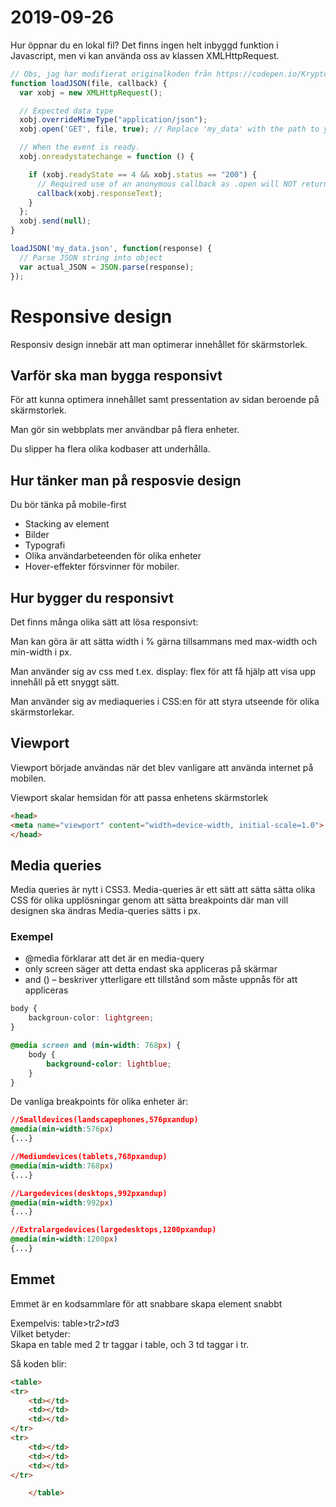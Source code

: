# 2019-09-26
Hur öppnar du en lokal fil? 
Det finns ingen helt inbyggd funktion i Javascript, men vi kan använda oss av klassen XMLHttpRequest.

````javascript
// Obs, jag har modifierat originalkoden från https://codepen.io/KryptoniteDove/post/load-json-file-locally-using-pure-javascript utan att testa, men jag tycker att det borde funka. #famouslastwords
function loadJSON(file, callback) {   
  var xobj = new XMLHttpRequest();

  // Expected data type
  xobj.overrideMimeType("application/json");
  xobj.open('GET', file, true); // Replace 'my_data' with the path to your file

  // When the event is ready. 
  xobj.onreadystatechange = function () {

    if (xobj.readyState == 4 && xobj.status == "200") {
      // Required use of an anonymous callback as .open will NOT return a value but simply returns undefined in asynchronous mode
      callback(xobj.responseText);
    }
  };
  xobj.send(null);  
}

loadJSON('my_data.json', function(response) {
  // Parse JSON string into object
  var actual_JSON = JSON.parse(response);
});
````

# Responsive design
Responsiv design innebär att man optimerar innehållet för skärmstorlek.

## Varför ska man bygga responsivt
För att kunna optimera innehållet samt pressentation av sidan beroende på skärmstorlek.

Man gör sin webbplats mer användbar på flera enheter.

Du slipper ha flera olika kodbaser att underhålla.

## Hur tänker man på resposvie design
Du bör tänka på mobile-first

- Stacking av element
- Bilder
- Typografi
- Olika användarbeteenden för olika enheter
- Hover-effekter försvinner för mobiler.

## Hur bygger du responsivt
Det finns många olika sätt att lösa responsivt:

Man kan göra är att sätta width i % gärna tillsammans med max-width och min-width i px.

Man använder sig av css med t.ex. display: flex för att få hjälp att visa upp innehåll på ett snyggt sätt.

Man använder sig av mediaqueries i CSS:en för att styra utseende för olika skärmstorlekar.

## Viewport

Viewport började användas när det blev vanligare att använda internet på mobilen.

Viewport skalar hemsidan för att passa enhetens skärmstorlek

````html
<head>
<meta name="viewport" content="width=device-width, initial-scale=1.0">
</head>
````

## Media queries
Media queries är nytt i CSS3. Media-queries är ett sätt att sätta sätta olika CSS för olika upplösningar genom att sätta breakpoints där man vill designen ska ändras
Media-queries sätts i px.

### Exempel
- @media förklarar att det är en media-query
- only screen säger att detta endast ska appliceras på skärmar
- and () – beskriver ytterligare ett tillstånd som måste uppnås för att appliceras

````css
body {
    backgroun-color: lightgreen;
}

@media screen and (min-width: 768px) {
    body {
        background-color: lightblue;
    }
}
````

De vanliga breakpoints för olika enheter är:

````css
//Smalldevices(landscapephones,576pxandup) 
@media(min-width:576px)
{...}

//Mediumdevices(tablets,768pxandup) 
@media(min-width:768px)
{...} 

//Largedevices(desktops,992pxandup) 
@media(min-width:992px)
{...} 

//Extralargedevices(largedesktops,1200pxandup) 
@media(min-width:1200px)
{...}
````


## Emmet
Emmet är en kodsammlare för att snabbare skapa element snabbt

Exempelvis:
table>tr*2>td*3 \
Vilket betyder: \
Skapa en table med 2 tr taggar i table, och 3 td taggar i tr.

Så koden blir:
````html
<table>
<tr>
    <td></td>
    <td></td>
    <td></td>
</tr>
<tr>
    <td></td>
    <td></td>
    <td></td>
</tr>

    </table>
````